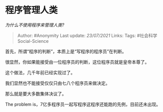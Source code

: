 # 程序管理人类
*为什么不使用程序来管理人类?*

> Author: #Anonymity
Last update: *23/07/2021* 
Links:
Tags: #社会科学Social-Science  

 
首先，所谓“程序的判断”，本质上是“写程序的程序员”在判断。

很显然，你如果能接受由一位程序员的判断，这位程序员就是皇帝本尊了。

这个做法，几千年前已经实现过了。

我们显然也不能接受仅仅只由七八个程序员来做决定。

那么就是要大多数集体决议了。

The problem is，7亿多程序员一起写程序这程序还能跑的先例，目前还未出现。



